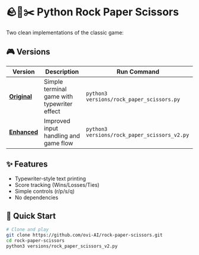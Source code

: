 # 🪨📄✂️ Python Rock Paper Scissors

Two clean implementations of the classic game:

## 🎮 Versions
| Version | Description | Run Command |
|---------|-------------|-------------|
| **[Original](versions/rock_paper_scissors.py)** | Simple terminal game with typewriter effect | `python3 versions/rock_paper_scissors.py` |
| **[Enhanced](versions/rock_paper_scissors_v2.py)** | Improved input handling and game flow | `python3 versions/rock_paper_scissors_v2.py` |

## ✨ Features
- Typewriter-style text printing
- Score tracking (Wins/Losses/Ties)
- Simple controls (r/p/s/q)
- No dependencies

## 🚀 Quick Start
```bash
# Clone and play
git clone https://github.com/ovi-AI/rock-paper-scissors.git
cd rock-paper-scissors
python3 versions/rock_paper_scissors_v2.py
